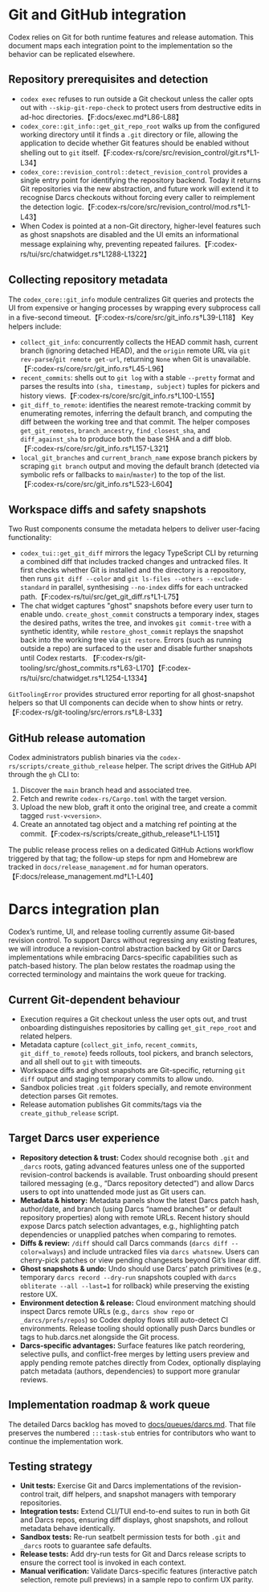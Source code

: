 # Git and GitHub integration

Codex relies on Git for both runtime features and release automation. This document maps each integration point to the
implementation so the behavior can be replicated elsewhere.

## Repository prerequisites and detection

* `codex exec` refuses to run outside a Git checkout unless the caller opts out with
  `--skip-git-repo-check` to protect users from destructive edits in ad-hoc directories.【F:docs/exec.md†L86-L88】
* `codex_core::git_info::get_git_repo_root` walks up from the configured working directory until it finds a `.git`
  directory or file, allowing the application to decide whether Git features should be enabled without shelling out to
  `git` itself.【F:codex-rs/core/src/revision_control/git.rs†L1-L34】
* `codex_core::revision_control::detect_revision_control` provides a single entry point for identifying the
  repository backend. Today it returns Git repositories via the new abstraction, and future work will extend it to
  recognise Darcs checkouts without forcing every caller to reimplement the detection logic.【F:codex-rs/core/src/revision_control/mod.rs†L1-L43】
* When Codex is pointed at a non-Git directory, higher-level features such as ghost snapshots are disabled and the UI emits an
  informational message explaining why, preventing repeated failures.【F:codex-rs/tui/src/chatwidget.rs†L1288-L1322】

## Collecting repository metadata

The `codex_core::git_info` module centralizes Git queries and protects the UI from expensive or hanging processes by
wrapping every subprocess call in a five-second timeout.【F:codex-rs/core/src/git_info.rs†L39-L118】 Key helpers include:

* `collect_git_info`: concurrently collects the HEAD commit hash, current branch (ignoring detached HEAD), and the `origin`
  remote URL via `git rev-parse`/`git remote get-url`, returning `None` when Git is unavailable.【F:codex-rs/core/src/git_info.rs†L45-L96】
* `recent_commits`: shells out to `git log` with a stable `--pretty` format and parses the results into `(sha, timestamp,
  subject)` tuples for pickers and history views.【F:codex-rs/core/src/git_info.rs†L100-L155】
* `git_diff_to_remote`: identifies the nearest remote-tracking commit by enumerating remotes, inferring the default branch,
  and computing the diff between the working tree and that commit. The helper composes `get_git_remotes`,
  `branch_ancestry`, `find_closest_sha`, and `diff_against_sha` to produce both the base SHA and a diff blob.【F:codex-rs/core/src/git_info.rs†L157-L321】
* `local_git_branches` and `current_branch_name` expose branch pickers by scraping `git branch` output and moving the default
  branch (detected via symbolic refs or fallbacks to `main`/`master`) to the top of the list.【F:codex-rs/core/src/git_info.rs†L523-L604】

## Workspace diffs and safety snapshots

Two Rust components consume the metadata helpers to deliver user-facing functionality:

* `codex_tui::get_git_diff` mirrors the legacy TypeScript CLI by returning a combined diff that includes tracked changes and
  untracked files. It first checks whether Git is installed and the directory is a repository, then runs
  `git diff --color` and `git ls-files --others --exclude-standard` in parallel, synthesising `--no-index` diffs for each
  untracked path.【F:codex-rs/tui/src/get_git_diff.rs†L1-L75】
* The chat widget captures "ghost" snapshots before every user turn to enable undo. `create_ghost_commit` constructs a
  temporary index, stages the desired paths, writes the tree, and invokes `git commit-tree` with a synthetic identity, while
  `restore_ghost_commit` replays the snapshot back into the working tree via `git restore`.
  Errors (such as running outside a repo) are surfaced to the user and disable further snapshots until Codex restarts.
  【F:codex-rs/git-tooling/src/ghost_commits.rs†L63-L170】【F:codex-rs/tui/src/chatwidget.rs†L1254-L1334】

`GitToolingError` provides structured error reporting for all ghost-snapshot helpers so that UI components can decide when to
show hints or retry.【F:codex-rs/git-tooling/src/errors.rs†L8-L33】

## GitHub release automation

Codex administrators publish binaries via the `codex-rs/scripts/create_github_release` helper. The script drives the GitHub API
through the `gh` CLI to:

1. Discover the `main` branch head and associated tree.
2. Fetch and rewrite `codex-rs/Cargo.toml` with the target version.
3. Upload the new blob, graft it onto the original tree, and create a commit tagged `rust-v<version>`.
4. Create an annotated tag object and a matching ref pointing at the commit.【F:codex-rs/scripts/create_github_release†L1-L151】

The public release process relies on a dedicated GitHub Actions workflow triggered by that tag; the follow-up steps for npm and
Homebrew are tracked in `docs/release_management.md` for human operators.【F:docs/release_management.md†L1-L40】

# Darcs integration plan

Codex’s runtime, UI, and release tooling currently assume Git-based revision control. To support Darcs without regressing any
existing features, we will introduce a revision-control abstraction backed by Git or Darcs implementations while embracing
Darcs-specific capabilities such as patch-based history. The plan below restates the roadmap using the corrected terminology and
maintains the work queue for tracking.

## Current Git-dependent behaviour
- Execution requires a Git checkout unless the user opts out, and trust onboarding distinguishes repositories by calling
  `get_git_repo_root` and related helpers.
- Metadata capture (`collect_git_info`, `recent_commits`, `git_diff_to_remote`) feeds rollouts, tool pickers, and branch
  selectors, and all shell out to `git` with timeouts.
- Workspace diffs and ghost snapshots are Git-specific, returning `git diff` output and staging temporary commits to allow
  undo.
- Sandbox policies treat `.git` folders specially, and remote environment detection parses Git remotes.
- Release automation publishes Git commits/tags via the `create_github_release` script.

## Target Darcs user experience
- **Repository detection & trust:** Codex should recognise both `.git` and `_darcs` roots, gating advanced features unless one
  of the supported revision-control backends is available. Trust onboarding should present tailored messaging (e.g., “Darcs
  repository detected”) and allow Darcs users to opt into unattended mode just as Git users can.
- **Metadata & history:** Metadata panels show the latest Darcs patch hash, author/date, and branch (using Darcs “named
  branches” or default repository properties) along with remote URLs. Recent history should expose Darcs patch selection
  advantages, e.g., highlighting patch dependencies or unapplied patches when comparing to remotes.
- **Diffs & review:** `/diff` should call Darcs commands (`darcs diff --color=always`) and include untracked files via `darcs
  whatsnew`. Users can cherry-pick patches or view pending changesets beyond Git’s linear diff.
- **Ghost snapshots & undo:** Undo should use Darcs’ patch primitives (e.g., temporary `darcs record --dry-run` snapshots
  coupled with `darcs obliterate --all --last=1` for rollback) while preserving the existing restore UX.
- **Environment detection & release:** Cloud environment matching should inspect Darcs remote URLs (e.g., `darcs show repo` or
  `_darcs/prefs/repos`) so Codex deploy flows still auto-detect CI environments. Release tooling should optionally push Darcs
  bundles or tags to hub.darcs.net alongside the Git process.
- **Darcs-specific advantages:** Surface features like patch reordering, selective pulls, and conflict-free merges by letting
  users preview and apply pending remote patches directly from Codex, optionally displaying patch metadata (authors,
  dependencies) to support more granular reviews.

## Implementation roadmap & work queue

The detailed Darcs backlog has moved to [docs/queues/darcs.md](./queues/darcs.md). That file preserves the numbered
`:::task-stub` entries for contributors who want to continue the implementation work.

## Testing strategy
- **Unit tests:** Exercise Git and Darcs implementations of the revision-control trait, diff helpers, and snapshot managers with
  temporary repositories.
- **Integration tests:** Extend CLI/TUI end-to-end suites to run in both Git and Darcs repos, ensuring diff displays, ghost
  snapshots, and rollout metadata behave identically.
- **Sandbox tests:** Re-run seatbelt permission tests for both `.git` and `_darcs` roots to guarantee safe defaults.
- **Release tests:** Add dry-run tests for Git and Darcs release scripts to ensure the correct tool is invoked in each context.
- **Manual verification:** Validate Darcs-specific features (interactive patch selection, remote pull previews) in a sample
  repo to confirm UX parity.

